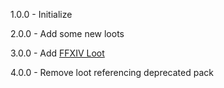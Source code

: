 1.0.0 - Initialize

2.0.0 - Add some new loots

3.0.0 - Add [FFXIV Loot](https://thunderstore.io/c/lethal-company/p/BoboBoba/XIVItems/)

4.0.0 - Remove loot referencing deprecated pack
